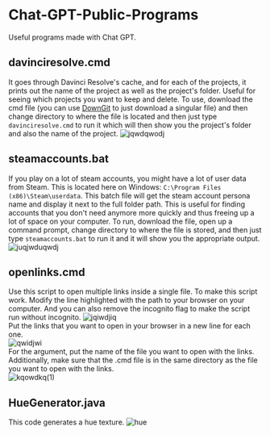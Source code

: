 # Chat-GPT-Public-Programs
Useful programs made with Chat GPT.

## davinciresolve.cmd
It goes through Davinci Resolve's cache, and for each of the projects, it prints out the name of the project as well as the project's folder. Useful for seeing which projects you want to keep and delete. To use, download the cmd file (you can use [DownGit](https://minhaskamal.github.io/DownGit/#/home) to just download a singular file) and then change directory to where the file is located and then just type `davinciresolve.cmd` to run it which will then show you the project's folder and also the name of the project.
![jqwdqwodj](https://user-images.githubusercontent.com/43283288/207721329-963c9229-1de6-4772-a695-099aeb839610.PNG)

## steamaccounts.bat
If you play on a lot of steam accounts, you might have a lot of user data from Steam. This is located here on Windows: `C:\Program Files (x86)\Steam\userdata`. This batch file will get the steam account persona name and display it next to the full folder path. This is useful for finding accounts that you don't need anymore more quickly and thus freeing up a lot of space on your computer. To run, download the file, open up a command prompt, change directory to where the file is stored, and then just type `steamaccounts.bat` to run it and it will show you the appropriate output.
![juqjwduqwdj](https://user-images.githubusercontent.com/43283288/207751480-2afae064-7f4d-4d02-9cd7-042386f8a47b.PNG)

## openlinks.cmd
Use this script to open multiple links inside a single file. To make this script work. Modify the line highlighted with the path to your browser on your computer. And you can also remove the incognito flag to make the script run without incognito.
![jqiwdjiq](https://user-images.githubusercontent.com/43283288/209050340-1a8ef2f1-40dc-4896-8e50-b9f8ee81d6a2.PNG)  
Put the links that you want to open in your browser in a new line for each one.  
![qwidjwi](https://user-images.githubusercontent.com/43283288/209050348-86981d0e-3862-41c9-8040-7bb352b75854.PNG)  
For the argument, put the name of the file you want to open with the links. Additionally, make sure that the .cmd file is in the same directory as the file you want to open with the links.  
![kqowdkq(1)](https://user-images.githubusercontent.com/43283288/209050327-3b97ecaa-1eda-40d2-b4d5-5cae37d62c9d.png)

## HueGenerator.java
This code generates a hue texture.
![hue](https://user-images.githubusercontent.com/43283288/209881373-365d8d1a-0cac-4144-b801-d5e7c9be486e.png)
